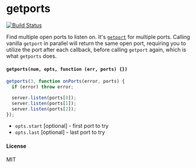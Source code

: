 # getports

[![Build Status](https://travis-ci.org/lxe/getports.svg)](https://travis-ci.org/lxe/getports)

Find multiple open ports to listen on. It's [`getport`](https://github.com/mikeal/getport) for multiple ports. Calling vanilla `getport` in parallel will return the same open port, requiring you to utilize the port after each callback, before calling `getport` again, which is what `getports` does.

#### `getports(num, opts, function (err, ports) {})`

```javascript
getports(3, function onPorts(error, ports) {
  if (error) throw error;

  server.listen(ports[0]);
  server.listen(ports[1]);
  server.listen(ports[2]);
});
```

 - `opts.start` [optional] - first port to try
 - `opts.last` [optional] - last port to try

#### License

MIT

